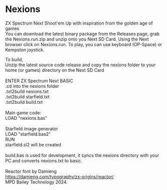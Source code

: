 # Nexions
ZX Spectrum Next Shoot'em Up with inspiration from the golden age of games
  \
You can download the latest binary package from the Releases page, grab the Nexions.run.zip and unzip onto you Next SD Card. Using the Next browser click on Nexions.run. To play, you can use keyboard (OP-Space) or Kempston joystick.

To build,   \
Unzip the latest source code release and copy the nexions folder to your home (or games) directory on the Next SD Card
  \
  \
ENTER ZX Spectrum Next BASIC  \
.cd into the nexions folder  \
.txt2build nexions.txt  \
.txt2build starfield.txt  \
.txt2build build.txt  \
  \
Main game code:  \
LOAD "nexions.bas"  \
  \
Starfield image generator  \
LOAD "starfield.bas2"  \
RUN  \
starfield.sl2 will be created  \
  \
build.bas is used for development, it syncs the nexions directory with your PC and converts nexions.txt to basic.
  \
  \
Reactor font by Damieng  \
https://damieng.com/typography/zx-origins/reactor/  \
MPD Bailey Technology 2024.
